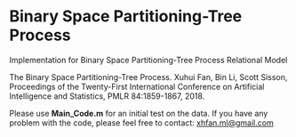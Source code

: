 # Binary Space Partitioning-Tree Process
Implementation for Binary Space Partitioning-Tree Process Relational Model

The Binary Space Partitioning-Tree Process. Xuhui Fan, Bin Li, Scott Sisson, Proceedings of the Twenty-First International Conference on Artificial Intelligence and Statistics, PMLR 84:1859-1867, 2018. 

Please use **Main_Code.m** for an initial test on the data.
If you have any problem with the code, please feel free to contact: xhfan.ml@gmail.com

